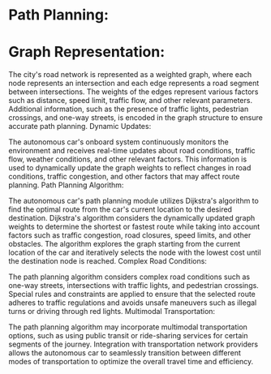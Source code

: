 # Path Planning:

# Graph Representation:

The city's road network is represented as a weighted graph, where each node represents an intersection and each edge represents a road segment between intersections.
The weights of the edges represent various factors such as distance, speed limit, traffic flow, and other relevant parameters.
Additional information, such as the presence of traffic lights, pedestrian crossings, and one-way streets, is encoded in the graph structure to ensure accurate path planning.
Dynamic Updates:

The autonomous car's onboard system continuously monitors the environment and receives real-time updates about road conditions, traffic flow, weather conditions, and other relevant factors.
This information is used to dynamically update the graph weights to reflect changes in road conditions, traffic congestion, and other factors that may affect route planning.
Path Planning Algorithm:

The autonomous car's path planning module utilizes Dijkstra's algorithm to find the optimal route from the car's current location to the desired destination.
Dijkstra's algorithm considers the dynamically updated graph weights to determine the shortest or fastest route while taking into account factors such as traffic congestion, road closures, speed limits, and other obstacles.
The algorithm explores the graph starting from the current location of the car and iteratively selects the node with the lowest cost until the destination node is reached.
Complex Road Conditions:

The path planning algorithm considers complex road conditions such as one-way streets, intersections with traffic lights, and pedestrian crossings.
Special rules and constraints are applied to ensure that the selected route adheres to traffic regulations and avoids unsafe maneuvers such as illegal turns or driving through red lights.
Multimodal Transportation:

The path planning algorithm may incorporate multimodal transportation options, such as using public transit or ride-sharing services for certain segments of the journey.
Integration with transportation network providers allows the autonomous car to seamlessly transition between different modes of transportation to optimize the overall travel time and efficiency.
